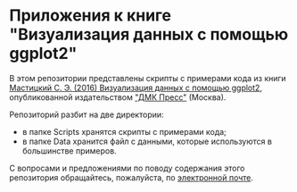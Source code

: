 # Приложения к книге "Визуализация данных с помощью ggplot2"

В этом репозитории представлены скрипты с примерами кода из книги [Мастицкий С. Э. (2016) Визуализация данных с помощью ggplot2](http://dmkpress.com/catalog/computer/statistics/978-5-97060-470-0/), опубликованной издательством ["ДМК Пресс"](http://dmkpress.com/) (Москва).

Репозиторий разбит на две директории:

* в папке Scripts хранятся скрипты с примерами кода;
* в папке Data хранится файл с данными, которые используются в большинстве примеров.

С вопросами и предложениями по поводу содержания этого репозитория обращайтесь, пожалуйста, по [электронной почте](mailto:rtutorialsbook@gmail.com).
